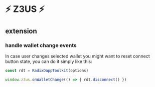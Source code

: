 # ⚡ Z3US ⚡

## extension

### handle wallet change events

In case user changes selected wallet you might want to reset connect button state, you can do it simply like this:

```typescript
const rdt = RadixDappToolkit(options)

window.z3us.onWalletChange(() => { rdt.disconnect() })
```
